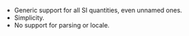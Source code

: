 * Generic support for all SI quantities, even unnamed ones.
* Simplicity.
* No support for parsing or locale.

